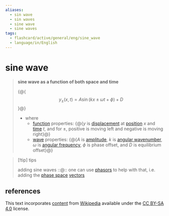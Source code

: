 ```yaml
---
aliases:
  - sin wave
  - sin waves
  - sine wave
  - sine waves
tags:
  - flashcard/active/general/eng/sine_wave
  - language/in/English
---
```


# sine wave

> __sine wave as a function of both space and time__
>
> {@{$$y_\pm(x, t) = A \sin(kx \pm \omega t + \phi) + D$$}@}
>
> - where
>   - [function](function%20(mathematics).md) properties: {@{$y$ is [displacement](displacement%20(geometry).md) at [position](position%20(geometry).md) $x$ and [time](time.md) $t$, and for $\pm$, positive is moving left and negative is moving right}@}
>   - [wave](wave.md) properties: {@{$A$ is [amplitude](amplitude.md), $k$ is [angular wavenumber](wavenumber.md), $\omega$ is [angular frequency](angular%20frequency.md), $\phi$ is phase offset, and $D$ is equilibrium offset}@}

<!-- markdownlint MD028 -->

> [!tip] tips
>
> adding sine waves ::@:: one can use [phasors](phasor.md) to help with that, i.e. adding the [phase space](phase%20space.md) [vectors](vector%20(mathematics%20and%20physics).md)

## references

This text incorporates [content](https://en.wikipedia.org/wiki/sine_wave) from [Wikipedia](Wikipedia.md) available under the [CC BY-SA 4.0](https://creativecommons.org/licenses/by-sa/4.0/) license.
